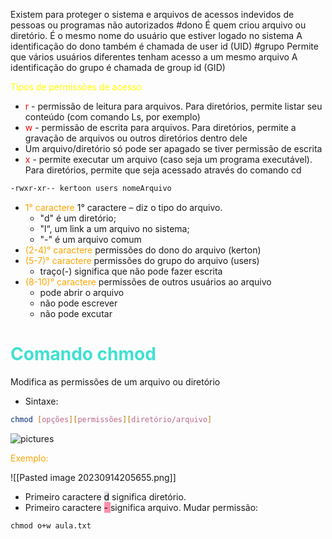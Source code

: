 Existem para proteger o sistema e arquivos de acessos indevidos de pessoas ou programas não autorizados
#dono
É quem criou arquivo ou diretório. É o mesmo nome do usuário que estiver logado no sistema
A identificação do dono também é chamada de user id (UID)
#grupo
Permite que vários usuários diferentes tenham acesso a um mesmo arquivo A identificação do grupo é chamada de group id (GID)

<span style="color:yellow">Tipos de permissões de acesso</span>
* <span style="color:red">r</span> - permissão de leitura para arquivos. Para diretórios, permite listar seu conteúdo (com comando Ls, por exemplo)
* <span style="color:red">w</span> - permissão de escrita para arquivos. Para diretórios, permite a gravação de arquivos ou outros diretórios dentro dele
* Um arquivo/diretório só pode ser apagado se tiver permissão de escrita
* <span style="color:red">x</span> - permite executar um arquivo (caso seja um programa executável). Para diretórios, permite que seja acessado através do comando cd


```bash
-rwxr-xr-- kertoon users nomeArquivo
```
* <span style="color:orange">1° caractere </span>1° caractere – diz o tipo do arquivo. 
    * "d" é um diretório; 
    * "l“, um link a um arquivo no sistema; 
    * "-" é um arquivo comum
* <span style="color:orange">(2-4)° caractere </span>  permissões do dono do arquivo (kerton)
* <span style="color:orange">(5-7)° caractere </span>  permissões do grupo do arquivo (users)
	* traço(-) significa que não pode fazer escrita
*  <span style="color:orange">(8-10)° caractere </span> permissões de outros usuários ao arquivo
	* pode abrir o arquivo
	* não pode escrever
	* não pode excutar

# <span style="color:turquoise">Comando chmod</span>  
Modifica as permissões de um arquivo ou diretório
* Sintaxe:

```bash
chmod [opções][permissões][diretório/arquivo]
```


![pictures](chmod.png)

<span style="color:orange">Exemplo:</span>

![[Pasted image 20230914205655.png]]
* Primeiro caractere <mark style="background: #CACFD9A6;">d</mark> significa diretório.
* Primeiro caractere <mark style="background: #FF5582A6;">  - </mark> significa arquivo.
Mudar permissão:
```shell
chmod o+w aula.txt

```
